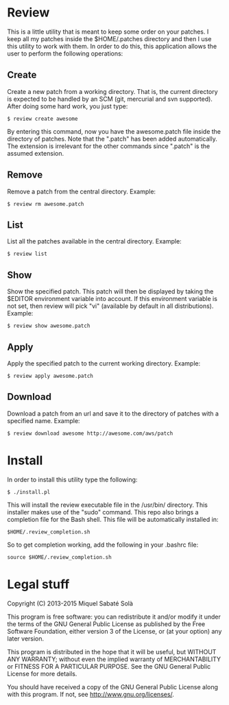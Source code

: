 # Review

This is a little utility that is meant to keep some order on your patches.
I keep all my patches inside the $HOME/.patches directory and then I use
this utility to work with them. In order to do this, this application allows
the user to perform the following operations:

## Create

Create a new patch from a working directory. That is, the current directory
is expected to be handled by an SCM (git, mercurial and svn supported).
After doing some hard work, you just type:

    $ review create awesome

By entering this command, now you have the awesome.patch file inside the
directory of patches. Note that the ".patch" has been added automatically.
The extension is irrelevant for the other commands since ".patch" is the
assumed extension.

## Remove

Remove a patch from the central directory. Example:

    $ review rm awesome.patch

## List

List all the patches available in the central directory. Example:

    $ review list

## Show

Show the specified patch. This patch will then be displayed by taking the
$EDITOR environment variable into account. If this environment variable
is not set, then review will pick "vi" (available by default in all
distributions). Example:

    $ review show awesome.patch

## Apply

Apply the specified patch to the current working directory. Example:

    $ review apply awesome.patch

## Download

Download a patch from an url and save it to the directory of patches with
a specified name. Example:

    $ review download awesome http://awesome.com/aws/patch

# Install

In order to install this utility type the following:

    $ ./install.pl

This will install the review executable file in the /usr/bin/ directory.
This installer makes use of the "sudo" command. This repo also brings a
completion file for the Bash shell. This file will be automatically installed
in:

    $HOME/.review_completion.sh

So to get completion working, add the following in your .bashrc file:

    source $HOME/.review_completion.sh


# Legal stuff

Copyright (C) 2013-2015 Miquel Sabaté Solà

This program is free software: you can redistribute it and/or modify
it under the terms of the GNU General Public License as published by
the Free Software Foundation, either version 3 of the License, or
(at your option) any later version.

This program is distributed in the hope that it will be useful,
but WITHOUT ANY WARRANTY; without even the implied warranty of
MERCHANTABILITY or FITNESS FOR A PARTICULAR PURPOSE.  See the
GNU General Public License for more details.

You should have received a copy of the GNU General Public License
along with this program.  If not, see <http://www.gnu.org/licenses/>.
